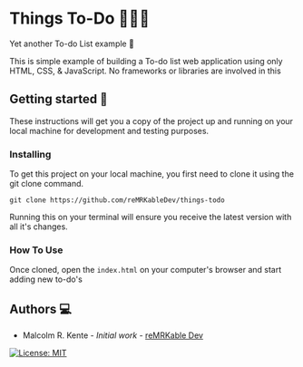 # Things To-Do 🚀🚀🚀

Yet another To-do List example 🤣

This is simple example of building a To-do list web application using only HTML, CSS, & JavaScript. No frameworks or libraries are involved in this 

## Getting started 🏁
These instructions will get you a copy of the project up and running on your local machine for development and testing purposes.

### Installing
To get this project on your local machine, you first need to clone it using the git clone command.
```
git clone https://github.com/reMRKableDev/things-todo
```

Running this on your terminal will ensure you receive the latest version with all it's changes.

### How To Use
Once cloned, open the `index.html` on your computer's browser and start adding new to-do's

## Authors 💻

- Malcolm R. Kente - *Initial work* - [reMRKable Dev](https://remrkabledev.com/)

[![License: MIT](https://img.shields.io/badge/License-MIT-yellow.svg)](https://opensource.org/licenses/MIT)